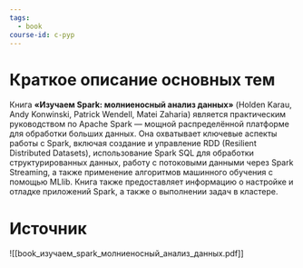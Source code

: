 ```yaml
---
tags:
  - book
course-id: c-pyp
---
```

# Краткое описание основных тем
Книга **«Изучаем Spark: молниеносный анализ данных»** (Holden Karau, Andy Konwinski, Patrick Wendell, Matei Zaharia) является практическим руководством по Apache Spark — мощной распределённой платформе для обработки больших данных. Она охватывает ключевые аспекты работы с Spark, включая создание и управление RDD (Resilient Distributed Datasets), использование Spark SQL для обработки структурированных данных, работу с потоковыми данными через Spark Streaming, а также применение алгоритмов машинного обучения с помощью MLlib. Книга также предоставляет информацию о настройке и отладке приложений Spark, а также о выполнении задач в кластере.

# Источник

![[book_изучаем_spark_молниеносный_анализ_данных.pdf]]

 